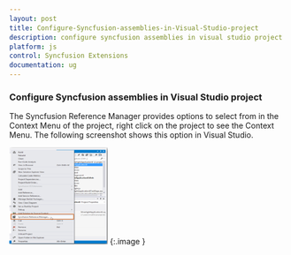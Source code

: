 ```yaml
---
layout: post
title: Configure-Syncfusion-assemblies-in-Visual-Studio-project
description: configure syncfusion assemblies in visual studio project
platform: js
control: Syncfusion Extensions
documentation: ug
---
```


### Configure Syncfusion assemblies in Visual Studio project

The Syncfusion Reference Manager provides options to select from in the Context Menu of the project, right click on the project to see the Context Menu. The following screenshot shows this option in Visual Studio.   



![](Configure-Syncfusion-assemblies-in-Visual-Studio-project_images/Configure-Syncfusion-assemblies-in-Visual-Studio-project_img1.png)
{:.image }



